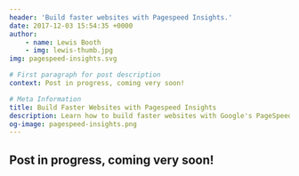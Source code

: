 ```yaml
---
header: 'Build faster websites with Pagespeed Insights.'
date: 2017-12-03 15:54:35 +0000
author:
    - name: Lewis Booth
    - img: lewis-thumb.jpg
img: pagespeed-insights.svg

# First paragraph for post description
context: Post in progress, coming very soon!

# Meta Information
title: Build Faster Websites with Pagespeed Insights
description: Learn how to build faster websites with Google's PageSpeed Insights.
og-image: pagespeed-insights.png
---
```


## Post in progress, coming very soon!
